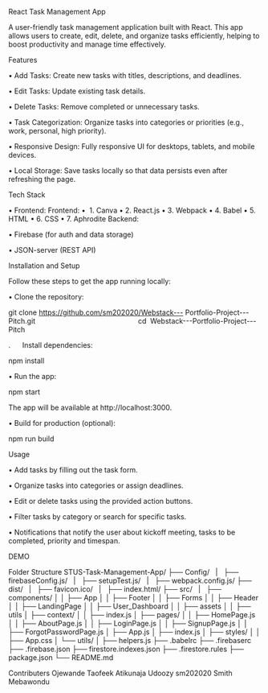 React Task Management App 

A user-friendly task management application built with React. This app allows users to create, edit, delete, and organize tasks efficiently, helping to boost productivity and manage time effectively. 

Features 

• Add Tasks: Create new tasks with titles, descriptions, and deadlines. 

• Edit Tasks: Update existing task details. 

• Delete Tasks: Remove completed or unnecessary tasks. 

• Task Categorization: Organize tasks into categories or priorities (e.g., work, personal, high priority). 

• Responsive Design: Fully responsive UI for desktops, tablets, and mobile devices. 

• Local Storage: Save tasks locally so that data persists even after refreshing the page. 

Tech Stack 

• Frontend: Frontend:
•  1. Canva 
• 2. React.js 
• 3. Webpack 
• 4. Babel 
• 5. HTML 
• 6. CSS 
• 7. Aphrodite
Backend: 

• Firebase (for auth and data storage) 

• JSON-server (REST API) 

Installation and Setup 

Follow these steps to get the app running locally: 

• Clone the repository:        

git clone https://github.com/sm202020/Webstack--- Portfolio-Project---Pitch.git                                                    
cd  Webstack---Portfolio-Project---Pitch 

.      Install dependencies: 

npm install 

• Run the app: 

npm start 

The app will be available at http://localhost:3000. 

• Build for production (optional): 

npm run build 

Usage 

• Add tasks by filling out the task form. 

• Organize tasks into categories or assign deadlines. 

• Edit or delete tasks using the provided action buttons. 

• Filter tasks by category or search for specific tasks. 

• Notifications that notify the user about kickoff meeting, tasks to be completed, priority and timespan. 

DEMO

Folder Structure
STUS-Task-Management-App/
├── Config/ 
  |   ├── firebaseConfig.js/ 
  |   ├── setupTest.js/ 
  |   ├── webpack.config.js/ 
├── dist/ 
  |   ├── favicon.ico/ 
  |   ├── index.html/ 
├── src/ 
  |   ├── components/ 
│ │ ├── App 
│ │ ├── Footer
│ │ ├── Forms
│ │ ├── Header
│ │ ├── LandingPage
│ │ ├── User_Dashboard
│ │ ├── assets
│ │ ├── utils
│ ├── context/ 
│ │ ├── index.js 
│ ├── pages/ 
│ │ ├── HomePage.js 
│ │ ├── AboutPage.js
│ │ ├── LoginPage.js 
│ │ ├── SignupPage.js 
│ │ ├── ForgotPasswordPage.js 
│ ├── App.js 
│ ├── index.js 
│ ├── styles/ 
│ │ ├── App.css 
│ └── utils/ 
│ ├── helpers.js 
├── .babelrc
├── .firebaserc
├── .firebase.json
├── firestore.indexes.json
├── .firestore.rules
├── package.json 
└── README.md 

Contributers
Ojewande Taofeek
Atikunaja
Udoozy
sm202020 Smith Mebawondu








